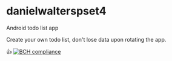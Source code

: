 # danielwalterspset4
Android todo list app

Create your own todo list, don't lose data upon rotating the app.

:+1:
[![BCH compliance](https://bettercodehub.com/edge/badge/Danprog/danielwalterspset4?branch=master)](https://bettercodehub.com/)
